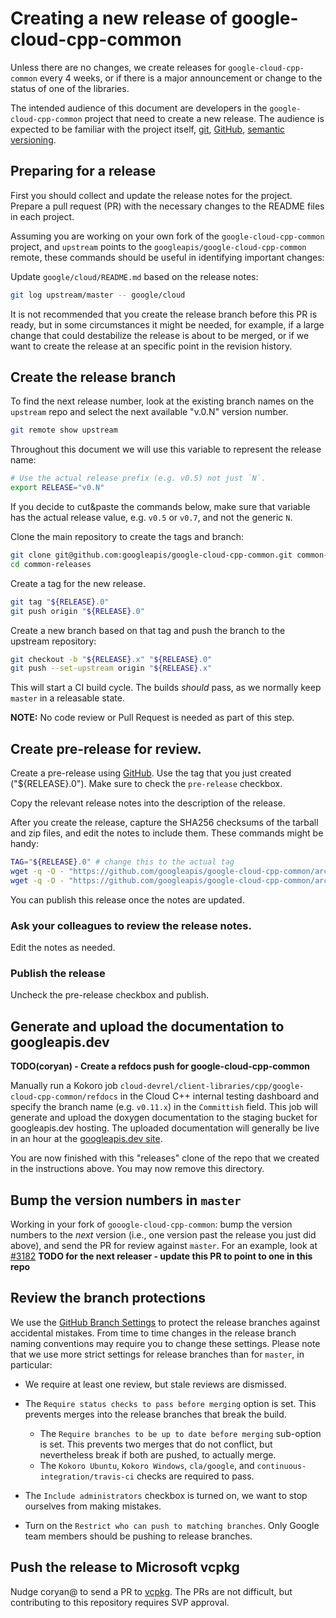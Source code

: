 # Creating a new release of google-cloud-cpp-common

Unless there are no changes, we create releases for `google-cloud-cpp-common`
every 4 weeks, or if there is a major announcement or change to the status of
one of the libraries.

The intended audience of this document are developers in the
`google-cloud-cpp-common` project that need to create a new release. The
audience is expected to be familiar with the project itself, [git][git-docs],
[GitHub][github-guides], [semantic versioning](https://semver.org).

## Preparing for a release

First you should collect and update the release notes for the project. Prepare
a pull request (PR) with the necessary changes to the README files in each
project.

Assuming you are working on your own fork of the `google-cloud-cpp-common`
project, and `upstream` points to the `googleapis/google-cloud-cpp-common`
remote, these commands should be useful in identifying important changes:

Update `google/cloud/README.md` based on the release notes:

```bash
git log upstream/master -- google/cloud
```

It is not recommended that you create the release branch before this PR is
ready, but in some circumstances it might be needed, for example, if a large
change that could destabilize the release is about to be merged, or if we want
to create the release at an specific point in the revision history.

## Create the release branch

To find the next release number, look at the existing branch names on the
`upstream` repo and select the next available "v.0.N" version number.

```bash
git remote show upstream
```

Throughout this document we will use this variable to represent the release
name:

```bash
# Use the actual release prefix (e.g. v0.5) not just `N`.
export RELEASE="v0.N"
```


If you decide to cut&paste the commands below, make sure that variable has the
actual release value, e.g. `v0.5` or `v0.7`, and not the generic `N`.

Clone the main repository to create the tags and branch:

```bash
git clone git@github.com:googleapis/google-cloud-cpp-common.git common-releases
cd common-releases
```

Create a tag for the new release.

```bash
git tag "${RELEASE}.0"
git push origin "${RELEASE}.0"
```

Create a new branch based on that tag and push the branch to the upstream repository:

```bash
git checkout -b "${RELEASE}.x" "${RELEASE}.0"
git push --set-upstream origin "${RELEASE}.x"
```

This will start a CI build cycle. The builds *should* pass, as we normally keep
`master` in a releasable state.

**NOTE:** No code review or Pull Request is needed as part of this step.

## Create pre-release for review.

Create a pre-release using
[GitHub](https://github.com/googleapis/google-cloud-cpp-common/releases/new).
Use the tag that you just created ("${RELEASE}.0").
Make sure to check the `pre-release` checkbox.

Copy the relevant release notes into the description of the release.

After you create the release, capture the SHA256 checksums of the
tarball and zip files, and edit the notes to include them. These
commands might be handy:

```bash
TAG="${RELEASE}.0" # change this to the actual tag
wget -q -O - "https://github.com/googleapis/google-cloud-cpp-common/archive/${TAG}.tar.gz" | sha256sum
wget -q -O - "https://github.com/googleapis/google-cloud-cpp-common/archive/${TAG}.zip" | sha256sum
```

You can publish this release once the notes are updated.

### Ask your colleagues to review the release notes.

Edit the notes as needed.

### Publish the release

Uncheck the pre-release checkbox and publish.

## Generate and upload the documentation to googleapis.dev

**TODO(coryan) - Create a refdocs push for google-cloud-cpp-common**

Manually run a Kokoro job
`cloud-devrel/client-libraries/cpp/google-cloud-cpp-common/refdocs` in the
Cloud C++ internal testing dashboard and specify the branch name (e.g.
`v0.11.x`) in the `Committish` field. This job will generate and upload the
doxygen documentation to the staging bucket for googleapis.dev hosting. The
uploaded documentation will generally be live in an hour at the
[googleapis.dev site](https://googleapis.dev/cpp/google-cloud-common/latest/).

You are now finished with this "releases" clone of the repo that we created in
the instructions above. You may now remove this directory.

## Bump the version numbers in `master`

Working in your fork of `gooogle-cloud-cpp-common`: bump the version numbers
to the *next* version (i.e., one version past the release you just did above),
and send the PR for review against `master`. For an example, look at
[#3182](https://github.com/googleapis/google-cloud-cpp/pull/3182)
**TODO for the next releaser - update this PR to point to one in this repo**

## Review the branch protections

We use the [GitHub Branch Settings][github-branch-settings] to protect the
release branches against accidental mistakes. From time to time changes in the
release branch naming conventions may require you to change these settings.
Please note that we use more strict settings for release branches than for
`master`, in particular:

* We require at least one review, but stale reviews are dismissed.
* The `Require status checks to pass before merging` option is set.
  This prevents merges into the release branches that break the build.
  * The `Require branches to be up to date before merging` sub-option
    is set. This prevents two merges that do not conflict, but nevertheless
    break if both are pushed, to actually merge.
  * The `Kokoro Ubuntu`, `Kokoro Windows`, `cla/google`, and
    `continuous-integration/travis-ci` checks are required to pass.

* The `Include administrators` checkbox is turned on, we want to stop ourselves
  from making mistakes.

* Turn on the `Restrict who can push to matching branches`. Only Google team
  members should be pushing to release branches.

[git-docs]: https://git-scm.com/doc
[github-guides]: https://guides.github.com/
[github-branch-settings]: https://github.com/googleapis/google-cloud-cpp-common/settings/branches

## Push the release to Microsoft vcpkg

Nudge coryan@ to send a PR to
[vcpkg](https://github.com/Microsoft/vcpkg/tree/master/ports/google-cloud-cpp-common).
The PRs are not difficult, but contributing to this repository requires SVP
approval.
